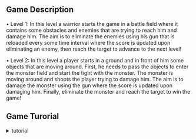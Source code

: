 ## Game Description
• Level 1:
In this level a warrior starts the game in a battle field where it contains some obstacles and enemies that are trying to reach him and damage him. The aim is to eliminate the enemies using his gun that is reloaded every some time interval where the score is updated upon eliminating an enemy, then reach the target to advance to the next level!

• Level 2:
In this level a player starts in a ground and in front of him some objects that are moving around. First, he needs to pass the objects to enter the monster field and start the fight with the monster. The monster is moving around and shoots the player trying to damage him. The aim is to damage the monster using the gun where the score is updated upon damaging him. Finally, eliminate the monster and reach the target to win the game!


## Game Turorial
<details>
<summary>tutorial</summary>

| ![game tutorial](https://github.com/19AbdelrahmanSalah19/3abood3al7odood/assets/101983415/96ad2cd6-7c13-4415-9ef4-7435a6ab05ed)   |
| :----------------------------------------------------------------------------------------------------------------------------------------: |
